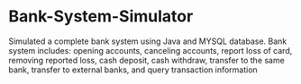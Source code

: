 # Bank-System-Simulator
Simulated a complete bank system using Java and MYSQL database. Bank system includes: opening accounts, canceling accounts, report loss of card, removing reported loss, cash deposit, cash withdraw, transfer to the same bank, transfer to external banks, and query transaction information
